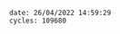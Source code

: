 

                date: 26/04/2022 14:59:29
                cycles: 109680

                         